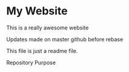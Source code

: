 # My Website 

This is a really awesome website

Updates made on master github before rebase

This file is just a readme file.

Repository Purpose


